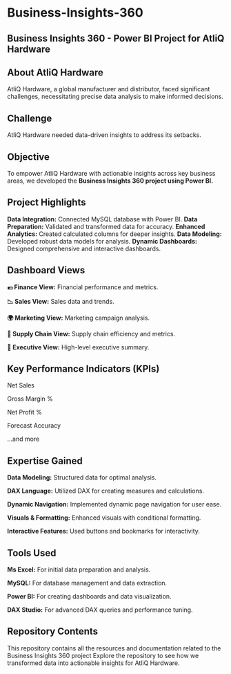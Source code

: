 # Business-Insights-360
## Business Insights 360 - Power BI Project for AtliQ Hardware
## About AtliQ Hardware
AtliQ Hardware, a global manufacturer and distributor, faced significant challenges, necessitating precise data analysis to make informed decisions.
## Challenge
AtliQ Hardware needed data-driven insights to address its setbacks.
## Objective
To empower AtliQ Hardware with actionable insights across key business areas, we developed the **Business Insights 360 project using Power BI.**
## Project Highlights
**Data Integration:** Connected MySQL database with Power BI.
**Data Preparation:** Validated and transformed data for accuracy.
**Enhanced Analytics:** Created calculated columns for deeper insights.
**Data Modeling:** Developed robust data models for analysis.
**Dynamic Dashboards:** Designed comprehensive and interactive dashboards.
## Dashboard Views
**💶 Finance View:** Financial performance and metrics.

**📉 Sales View:** Sales data and trends.

**🌍 Marketing View:** Marketing campaign analysis.

**🚛 Supply Chain View:** Supply chain efficiency and metrics.

**🤵 Executive View:** High-level executive summary.

## Key Performance Indicators (KPIs)
Net Sales

Gross Margin %

Net Profit %

Forecast Accuracy

...and more
## Expertise Gained
**Data Modeling:** Structured data for optimal analysis.

**DAX Language:** Utilized DAX for creating measures and calculations.

**Dynamic Navigation:** Implemented dynamic page navigation for user ease.

**Visuals & Formatting:** Enhanced visuals with conditional formatting.

**Interactive Features:** Used buttons and bookmarks for interactivity.

## Tools Used
**Ms Excel:** For initial data preparation and analysis.

**MySQL:** For database management and data extraction.

**Power BI:** For creating dashboards and data visualization.

**DAX Studio:** For advanced DAX queries and performance tuning.


## Repository Contents
This repository contains all the resources and documentation related to the Business Insights 360 project
Explore the repository to see how we transformed data into actionable insights for AtliQ Hardware.
